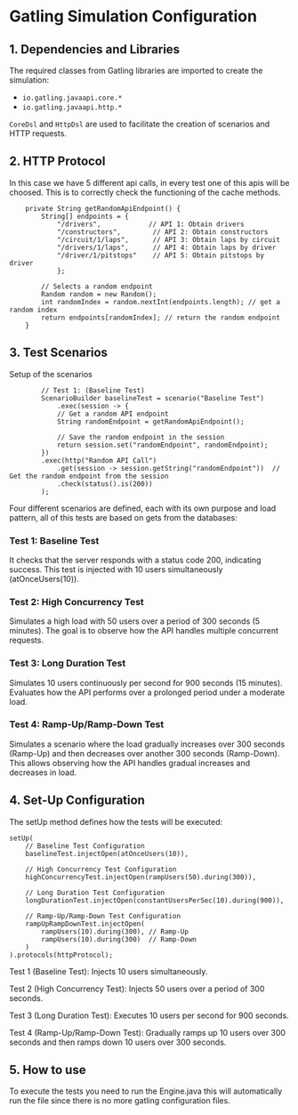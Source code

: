 # Gatling Simulation Configuration

## 1. Dependencies and Libraries
The required classes from Gatling libraries are imported to create the simulation:
- `io.gatling.javaapi.core.*`
- `io.gatling.javaapi.http.*`

`CoreDsl` and `HttpDsl` are used to facilitate the creation of scenarios and HTTP requests.

## 2. HTTP Protocol
In this case we have 5 different api calls, in every test one of this apis will be choosed. This is to correctly check the functioning of the cache methods.

        private String getRandomApiEndpoint() {
            String[] endpoints = {
                "/drivers",            // API 1: Obtain drivers
                "/constructors",        // API 2: Obtain constructors
                "/circuit/1/laps",      // API 3: Obtain laps by circuit
                "/drivers/1/laps",      // API 4: Obtain laps by driver
                "/driver/1/pitstops"    // API 5: Obtain pitstops by driver
                };

            // Selects a random endpoint
            Random random = new Random();
            int randomIndex = random.nextInt(endpoints.length); // get a random index
            return endpoints[randomIndex]; // return the random endpoint
        }
    

## 3. Test Scenarios
Setup of the scenarios

            // Test 1: (Baseline Test)
            ScenarioBuilder baselineTest = scenario("Baseline Test")
                .exec(session -> {
                // Get a random API endpoint
                String randomEndpoint = getRandomApiEndpoint();

                // Save the random endpoint in the session
                return session.set("randomEndpoint", randomEndpoint);
            })
            .exec(http("Random API Call")
                .get(session -> session.getString("randomEndpoint"))  // Get the random endpoint from the session
                .check(status().is(200))
            );
Four different scenarios are defined, each with its own purpose and load pattern, all of this tests are based on gets from the databases:

### Test 1: Baseline Test

It checks that the server responds with a status code 200, indicating success.
This test is injected with 10 users simultaneously (atOnceUsers(10)).

### Test 2: High Concurrency Test

Simulates a high load with 50 users over a period of 300 seconds (5 minutes).
The goal is to observe how the API handles multiple concurrent requests.

### Test 3: Long Duration Test

Simulates 10 users continuously per second for 900 seconds (15 minutes).
Evaluates how the API performs over a prolonged period under a moderate load.

### Test 4: Ramp-Up/Ramp-Down Test

Simulates a scenario where the load gradually increases over 300 seconds (Ramp-Up) and then decreases over another 300 seconds (Ramp-Down).
This allows observing how the API handles gradual increases and decreases in load.

## 4. Set-Up Configuration
The setUp method defines how the tests will be executed:

    setUp(
        // Baseline Test Configuration
        baselineTest.injectOpen(atOnceUsers(10)),

        // High Concurrency Test Configuration
        highConcurrencyTest.injectOpen(rampUsers(50).during(300)),

        // Long Duration Test Configuration
        longDurationTest.injectOpen(constantUsersPerSec(10).during(900)),

        // Ramp-Up/Ramp-Down Test Configuration
        rampUpRampDownTest.injectOpen(
            rampUsers(10).during(300), // Ramp-Up
            rampUsers(10).during(300)  // Ramp-Down
        )
    ).protocols(httpProtocol);

Test 1 (Baseline Test): Injects 10 users simultaneously.

Test 2 (High Concurrency Test): Injects 50 users over a period of 300 seconds.

Test 3 (Long Duration Test): Executes 10 users per second for 900 seconds.

Test 4 (Ramp-Up/Ramp-Down Test): Gradually ramps up 10 users over 300 seconds and then ramps down 10 users over 300 seconds.

## 5. How to use

To execute the tests you need to run the Engine.java this will automatically run the file since there is no more gatling configuration files.